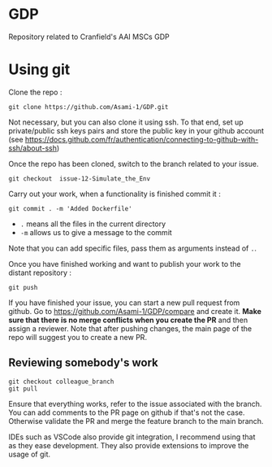 # GDP
Repository related to Cranfield's AAI MSCs GDP


# Using git 

Clone the repo :

```console
git clone https://github.com/Asami-1/GDP.git
```
Not necessary, but you can also clone it using ssh. To that end, set up private/public ssh keys pairs and store the public key in your github account (see https://docs.github.com/fr/authentication/connecting-to-github-with-ssh/about-ssh) 

Once the repo has been cloned, switch to the branch related to your issue.

```console
git checkout  issue-12-Simulate_the_Env 
```

Carry out your work, when a functionality is finished commit it : 

```console
git commit . -m 'Added Dockerfile' 
```

* ```.``` means all the files in the current directory
* ```-m``` allows us to give a message to the commit

Note that you can add specific files, pass them as arguments instead of ```.```.


Once you have finished working and want to publish your work to the distant repository : 

```console
git push 
```

If you have finished your issue, you can start a new pull request from github. Go to https://github.com/Asami-1/GDP/compare and create it. **Make sure that there is no merge conflicts when you create the PR** and then assign a reviewer. Note that after pushing changes, the main page of the repo will suggest you to create a new PR.

## Reviewing somebody's work 

```console
git checkout colleague_branch 
git pull
```

Ensure that everything works, refer to the issue associated with the branch. You can add comments to the PR page on github if that's not the case. Otherwise validate the PR and merge the feature branch to the main branch.


IDEs such as VSCode also provide git integration, I recommend using that as they ease development. They also provide extensions to improve the usage of git. 
